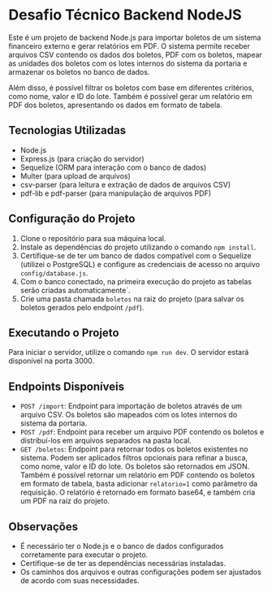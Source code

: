 # Desafio Técnico Backend NodeJS

Este é um projeto de backend Node.js para importar boletos de um sistema financeiro externo e gerar relatórios em PDF. O sistema permite receber arquivos CSV contendo os dados dos boletos, PDF com os boletos, mapear as unidades dos boletos com os lotes internos do sistema da portaria e armazenar os boletos no banco de dados.

Além disso, é possível filtrar os boletos com base em diferentes critérios, como nome, valor e ID do lote. Também é possível gerar um relatório em PDF dos boletos, apresentando os dados em formato de tabela.

## Tecnologias Utilizadas

-   Node.js
-   Express.js (para criação do servidor)
-   Sequelize (ORM para interação com o banco de dados)
-   Multer (para upload de arquivos)
-   csv-parser (para leitura e extração de dados de arquivos CSV)
-   pdf-lib e pdf-parser (para manipulação de arquivos PDF)

## Configuração do Projeto

1.  Clone o repositório para sua máquina local.
2.  Instale as dependências do projeto utilizando o comando `npm install`.
3.  Certifique-se de ter um banco de dados compatível com o Sequelize (utilizei o PostgreSQL) e configure as credenciais de acesso no arquivo `config/database.js`.
4.  Com o banco conectado, na primeira execução do projeto as tabelas serão criadas automaticamente`.
5. Crie uma pasta chamada `boletos` na raiz do projeto (para salvar os boletos gerados pelo endpoint `/pdf`).

## Executando o Projeto

Para iniciar o servidor, utilize o comando `npm run dev`. O servidor estará disponível na porta 3000.

## Endpoints Disponíveis

-   `POST /import`: Endpoint para importação de boletos através de um arquivo CSV. Os boletos são mapeados com os lotes internos do sistema da portaria.
-   `POST /pdf`: Endpoint para receber um arquivo PDF contendo os boletos e distribuí-los em arquivos separados na pasta local.
-   `GET /boletos`: Endpoint para retornar todos os boletos existentes no sistema. Podem ser aplicados filtros opcionais para refinar a busca, como nome, valor e ID do lote. Os boletos são retornados em JSON. 
Também é possível retornar um relatório em PDF contendo os boletos em formato de tabela, basta adicionar `relatorio=1` como parâmetro da requisição.  O relatório é retornado em formato base64, e também cria um PDF na raiz do projeto.

## Observações

-   É necessário ter o Node.js e o banco de dados configurados corretamente para executar o projeto.
-   Certifique-se de ter as dependências necessárias instaladas.
-   Os caminhos dos arquivos e outras configurações podem ser ajustados de acordo com suas necessidades.
